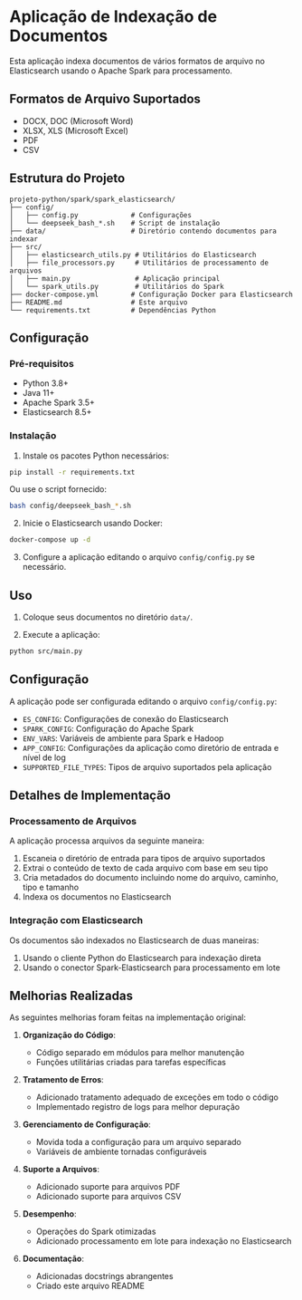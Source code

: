 # Aplicação de Indexação de Documentos

Esta aplicação indexa documentos de vários formatos de arquivo no Elasticsearch usando o Apache Spark para processamento.

## Formatos de Arquivo Suportados

- DOCX, DOC (Microsoft Word)
- XLSX, XLS (Microsoft Excel)
- PDF
- CSV

## Estrutura do Projeto

```
projeto-python/spark/spark_elasticsearch/
├── config/
│   ├── config.py             # Configurações
│   └── deepseek_bash_*.sh    # Script de instalação
├── data/                     # Diretório contendo documentos para indexar
├── src/
│   ├── elasticsearch_utils.py # Utilitários do Elasticsearch
│   ├── file_processors.py     # Utilitários de processamento de arquivos
│   ├── main.py                # Aplicação principal
│   └── spark_utils.py         # Utilitários do Spark
├── docker-compose.yml        # Configuração Docker para Elasticsearch
├── README.md                 # Este arquivo
└── requirements.txt          # Dependências Python
```

## Configuração

### Pré-requisitos

- Python 3.8+
- Java 11+
- Apache Spark 3.5+
- Elasticsearch 8.5+

### Instalação

1. Instale os pacotes Python necessários:

```bash
pip install -r requirements.txt
```

Ou use o script fornecido:

```bash
bash config/deepseek_bash_*.sh
```

2. Inicie o Elasticsearch usando Docker:

```bash
docker-compose up -d
```

3. Configure a aplicação editando o arquivo `config/config.py` se necessário.

## Uso

1. Coloque seus documentos no diretório `data/`.

2. Execute a aplicação:

```bash
python src/main.py
```

## Configuração

A aplicação pode ser configurada editando o arquivo `config/config.py`:

- `ES_CONFIG`: Configurações de conexão do Elasticsearch
- `SPARK_CONFIG`: Configuração do Apache Spark
- `ENV_VARS`: Variáveis de ambiente para Spark e Hadoop
- `APP_CONFIG`: Configurações da aplicação como diretório de entrada e nível de log
- `SUPPORTED_FILE_TYPES`: Tipos de arquivo suportados pela aplicação

## Detalhes de Implementação

### Processamento de Arquivos

A aplicação processa arquivos da seguinte maneira:

1. Escaneia o diretório de entrada para tipos de arquivo suportados
2. Extrai o conteúdo de texto de cada arquivo com base em seu tipo
3. Cria metadados do documento incluindo nome do arquivo, caminho, tipo e tamanho
4. Indexa os documentos no Elasticsearch

### Integração com Elasticsearch

Os documentos são indexados no Elasticsearch de duas maneiras:

1. Usando o cliente Python do Elasticsearch para indexação direta
2. Usando o conector Spark-Elasticsearch para processamento em lote

## Melhorias Realizadas

As seguintes melhorias foram feitas na implementação original:

1. **Organização do Código**:
   - Código separado em módulos para melhor manutenção
   - Funções utilitárias criadas para tarefas específicas

2. **Tratamento de Erros**:
   - Adicionado tratamento adequado de exceções em todo o código
   - Implementado registro de logs para melhor depuração

3. **Gerenciamento de Configuração**:
   - Movida toda a configuração para um arquivo separado
   - Variáveis de ambiente tornadas configuráveis

4. **Suporte a Arquivos**:
   - Adicionado suporte para arquivos PDF
   - Adicionado suporte para arquivos CSV

5. **Desempenho**:
   - Operações do Spark otimizadas
   - Adicionado processamento em lote para indexação no Elasticsearch

6. **Documentação**:
   - Adicionadas docstrings abrangentes
   - Criado este arquivo README
